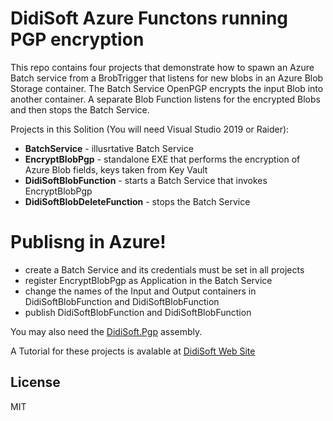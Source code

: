 # DidiSoft Azure Functons running PGP encryption

This repo contains four projects that demonstrate how to spawn an Azure Batch service from a BrobTrigger that listens for new blobs in an Azure Blob Storage container. The Batch Service OpenPGP encrypts the input Blob into another container. A separate Blob Function listens for the encrypted Blobs and then stops the Batch Service.

Projects in this Solition (You will need Visual Studio 2019 or Raider):

  - **BatchService** - illusrtative Batch Service 
  - **EncryptBlobPgp** - standalone EXE that performs the encryption of Azure Blob fields, keys taken from Key Vault
  - **DidiSoftBlobFunction** - starts a Batch Service that invokes EncryptBlobPgp
  - **DidiSoftBlobDeleteFunction** - stops the Batch Service

# Publisng in Azure!

  - create a Batch Service and its credentials must be set in all projects
  - register EncryptBlobPgp as Application in the Batch Service
  - change the names of the Input and Output containers in DidiSoftBlobFunction and DidiSoftBlobFunction
  - publish DidiSoftBlobFunction and DidiSoftBlobFunction
  
You may also need the [DidiSoft.Pgp] assembly.

A Tutorial for these projects is avalable at [DidiSoft Web Site](https://didisoft.com/net-openpgp/examples/pgp-in-azure-batch-service/)

License
----
MIT

   [DidiSoft.Pgp]: <https://www.nuget.org/packages/DidiSoft.Pgp.Trial/>
   [df1]: <https://didisoft.com/>
   [AngularJS]: <http://angularjs.org>
   [Gulp]: <>

